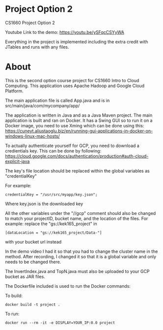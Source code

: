 # Project Option 2
CS1660 Project Option 2

Youtube Link to the demo: https://youtu.be/ySFqcCSYyWA

Everything in the project is implemented including the extra credit with JTables and runs with any files.

# About
This is the second option course project for CS1660 Intro to Cloud Computing. This application uses Apache Hadoop and Google Cloud Platform.

The main application file is called App.java and is in src/main/java/com/mycompany/app/

The application is written in Java and as a Java Maven project. The main application is built and ran on Docker. It has a Swing GUI so to run it on a Docker image, you need to use Xming which can be done using this: https://cuneyt.aliustaoglu.biz/en/running-gui-applications-in-docker-on-windows-linux-mac-hosts/

To actually authenticate yourself for GCP, you need to download a credientials key. This can be done by following: https://cloud.google.com/docs/authentication/production#auth-cloud-explicit-java

The key's file location should be replaced within the global variables as "credentialKey"

For example:
```
credentialKey = "/usr/src/myapp/key.json";
```
Where key.json is the downloaded key

All the other variables under the "//gcp" comment should also be changed to match your projectID, bucket name, and the location of the files.
For example: replace the "gs://kek165_project" in 
```
[dataLocation = "gs://kek165_project/Data-"]
```

with your bucket url instead

In the demo video I had it so that you had to change the cluster name in the method. After recording, I changed it so that it is a global variable and only needs to be changed there.

The InvertIndex.java and TopN.java must also be uploaded to your GCP bucket as JAR files.

The Dockerfile included is used to run the Docker commands:

To build:
```
docker build -t project .
```

To run:
```
docker run --rm -it -e DISPLAY=YOUR_IP:0.0 project
```

